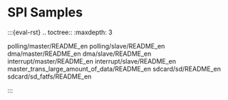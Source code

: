 # SPI Samples

:::{eval-rst}
.. toctree::
   :maxdepth: 3

   polling/master/README_en
   polling/slave/README_en
   dma/master/README_en
   dma/slave/README_en
   interrupt/master/README_en
   interrupt/slave/README_en
   master_trans_large_amount_of_data/README_en
   sdcard/sd/README_en
   sdcard/sd_fatfs/README_en

:::
